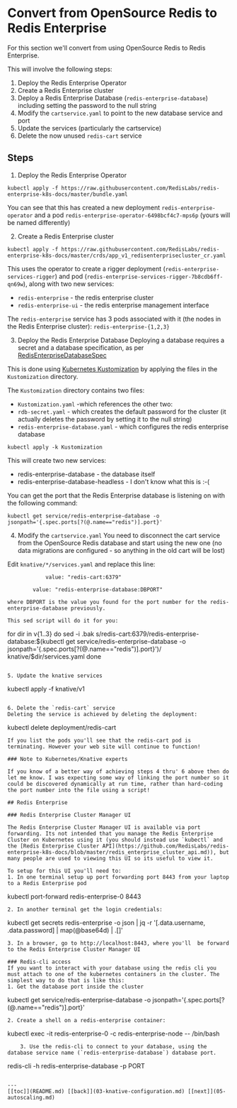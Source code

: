 # Convert from OpenSource Redis to Redis Enterprise

For this section we'll convert from using OpenSource Redis to Redis Enterprise.

This will involve the following steps:
1. Deploy the Redis Enterprise Operator
2. Create a Redis Enterprise cluster
3. Deploy a Redis Enterprise Database (`redis-enterprise-database`) including setting the password to the null string
4. Modify the `cartservice.yaml` to point to the new database service and port
5. Update the services (particularly the cartservice)
6. Delete the now unused `redis-cart` service

## Steps

1. Deploy the Redis Enterprise Operator

```
kubectl apply -f https://raw.githubusercontent.com/RedisLabs/redis-enterprise-k8s-docs/master/bundle.yaml
```

You can see that this has created a new deployment `redis-enterprise-operator` and a pod `redis-enterprise-operator-6498bcf4c7-mps6p` (yours will be named differently)

2. Create a Redis Enterprise cluster

```
kubectl apply -f https://raw.githubusercontent.com/RedisLabs/redis-enterprise-k8s-docs/master/crds/app_v1_redisenterprisecluster_cr.yaml
```

This uses the operator to create a rigger deployment (`redis-enterprise-services-rigger`) and pod (`redis-enterprise-services-rigger-7b8cdb6ff-qn69w`), along with two new services:
* `redis-enterprise` - the redis enterprise cluster
* `redis-enterprise-ui` - the redis enterprise management interface

The `redis-enterprise` service has 3 pods associated with it (the nodes in the Redis Enterprise cluster): `redis-enterprise-{1,2,3}`


3. Deploy the Redis Enterprise Database
Deploying a database requires a secret and a database specification, as per  [RedisEnterpriseDatabaseSpec](https://github.com/RedisLabs/redis-enterprise-k8s-docs/blob/master/redis_enterprise_database_api.md#redisenterprisedatabasespec)

This is done using [Kubernetes Kustomization](https://kubernetes.io/docs/tasks/manage-kubernetes-objects/kustomization/) by applying the files in the `Kustomization` directory.

The `Kustomization` directory contains two files:
* `Kustomization.yaml` -which references the other two:
* `rdb-secret.yaml` - which creates the default password for the cluster (it actually deletes the password by setting it to the null string)
* `redis-enterprise-database.yaml` - which configures the redis enterprise database

```
kubectl apply -k Kustomization

```
This will create two new services:
* redis-enterprise-database - the database itself
* redis-enterprise-database-headless - I don't know what this is :-(

You can get the port that the Redis Enterprise database is listening on with the following command:

```
kubectl get service/redis-enterprise-database -o jsonpath='{.spec.ports[?(@.name=="redis")].port}'
```

4. Modify the `cartservice.yaml`
You need to disconnect the cart service from the OpenSource Redis database and start using the new one (no data migrations are configured - so anything in the old cart will be lost)

Edit `knative/*/services.yaml` and replace this line:
```
            value: "redis-cart:6379"
```
            value: "redis-enterprise-database:DBPORT"
```
where DBPORT is the value you found for the port number for the redis-enterprise-database previously. 

This sed script will do it for you:
```
for dir in v{1..3}
do
        sed -i .bak s/redis-cart:6379/redis-enterprise-database:$(kubectl get service/redis-enterprise-database -o jsonpath='{.spec.ports[?(@.name=="redis")].port}')/ knative/$dir/services.yaml
done
```

5. Update the knative services

```
kubectl apply -f knative/v1
```

6. Delete the `redis-cart` service
Deleting the service is achieved by deleting the deployment:
```
kubectl delete deployment/redis-cart
```
If you list the pods you'll see that the redis-cart pod is terminating. However your web site will continue to function!

### Note to Kubernetes/Knative experts

If you know of a better way of achieving steps 4 thru' 6 above then do
let me know. I was expecting some way of linking the port number so it
could be discovered dynamically at run time, rather than hard-coding
the port number into the file using a script!

## Redis Enterprise

### Redis Enterprise Cluster Manager UI

The Redis Enterprise Cluster Manager UI is available via port forwarding. Its not intended that you manage the Redis Enterprise Cluster on Kubernetes using it (you should instead use `kubectl` and the [Redis Enterprise Cluster API](https://github.com/RedisLabs/redis-enterprise-k8s-docs/blob/master/redis_enterprise_cluster_api.md)), but many people are used to viewing this UI so its useful to view it.

To setup for this UI you'll need to:
1. In one terminal setup up port forwarding port 8443 from your laptop to a Redis Enterprise pod
```
kubectl port-forward redis-enterprise-0 8443
```
2. In another terminal get the login credentials:
```
kubectl get secrets redis-enterprise -o json | jq -r '[.data.username, .data.password] | map(@base64d) | .[]'
```
3. In a browser, go to http://localhost:8443, where you'll  be forward to the Redis Enterprise Cluster Manager UI

### Redis-cli access
If you want to interact with your database using the redis cli you must attach to one of the kubernetes containers in the cluster. The simplest way to do that is like this:
1. Get the database port inside the cluster
```
kubectl get service/redis-enterprise-database -o jsonpath='{.spec.ports[?(@.name=="redis")].port}'
```
2. Create a shell on a redis-enterprise container:
```
kubectl exec -it redis-enterprise-0 -c redis-enterprise-node -- /bin/bash
```
	3. Use the redis-cli to connect to your database, using the database service name (`redis-enterprise-database`) database port. 
```
redis-cli -h redis-enterprise-database -p PORT
```

---
[[toc]](README.md) [[back]](03-knative-configuration.md) [[next]](05-autoscaling.md)
